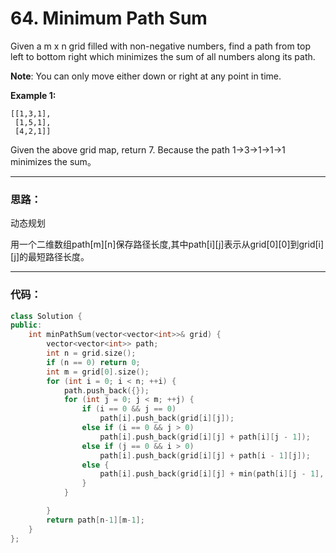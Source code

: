 # 64. Minimum Path Sum

Given a m x n grid filled with non-negative numbers, find a path from top left to bottom right which minimizes the sum of all numbers along its path.

**Note**: You can only move either down or right at any point in time.

**Example 1:**


    [[1,3,1],
     [1,5,1],
     [4,2,1]]


Given the above grid map, return 7. Because the path 1→3→1→1→1 minimizes the sum。

---

### 思路：

动态规划

用一个二维数组path[m][n]保存路径长度,其中path[i][j]表示从grid[0][0]到grid[i][j]的最短路径长度。

---

### 代码：

```c++
class Solution {
public:
    int minPathSum(vector<vector<int>>& grid) {
        vector<vector<int>> path;
        int n = grid.size();
        if (n == 0) return 0;
        int m = grid[0].size();
        for (int i = 0; i < n; ++i) {
            path.push_back({});
            for (int j = 0; j < m; ++j) {
                if (i == 0 && j == 0)
                    path[i].push_back(grid[i][j]);
                else if (i == 0 && j > 0)
                    path[i].push_back(grid[i][j] + path[i][j - 1]);
                else if (j == 0 && i > 0)
                    path[i].push_back(grid[i][j] + path[i - 1][j]);
                else {
                    path[i].push_back(grid[i][j] + min(path[i][j - 1], path[i - 1][j]));
                }
            }

        }
        return path[n-1][m-1];
    }
};
```


